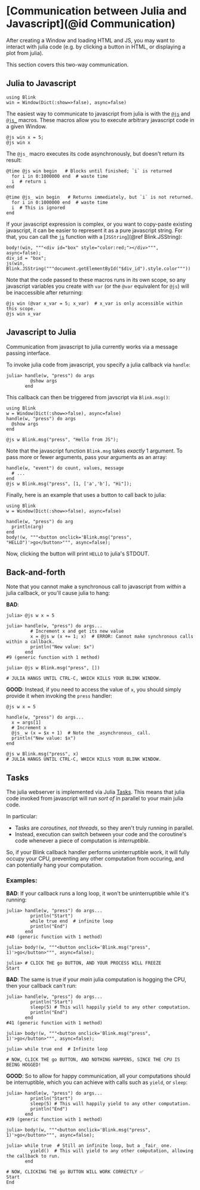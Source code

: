 # [Communication between Julia and Javascript](@id Communication)

After creating a Window and loading HTML and JS, you may want to interact with
julia code (e.g. by clicking a button in HTML, or displaying a plot from julia).

This section covers this two-way communication.

## Julia to Javascript
```@setup Blink-win
using Blink
win = Window(Dict(:show=>false), async=false)
```

The easiest way to communicate to javascript from julia is with the [`@js`](@ref) and
[`@js_`](@ref) macros. These macros allow you to execute arbitrary javascript code in a
given Window.

```@repl Blink-win
@js win x = 5;
@js win x
```

The `@js_` macro executes its code asynchronously, but doesn't return its
result:
```@repl Blink-win
@time @js win begin   # Blocks until finished; `i` is returned
  for i in 0:1000000 end  # waste time
  i  # return i
end

@time @js_ win begin   # Returns immediately, but `i` is not returned.
  for i in 0:1000000 end  # waste time
  i  # This is ignored
end
```

If your javascript expression is complex, or you want to copy-paste existing
javascript, it can be easier to represent it as a pure javascript string.
For that, you can call the [`js`](@ref) function with a [`JSString`](@ref Blink.JSString):
```@repl Blink-win
body!(win, """<div id="box" style="color:red;"></div>""", async=false);
div_id = "box";
js(win, Blink.JSString("""document.getElementById("$div_id").style.color"""))
```

Note that the code passed to these macros runs in its own scope, so any
javascript variables you create with `var` (or the `@var` equivalent for `@js`)
will be inaccessible after returning:
```@repl Blink-win
@js win (@var x_var = 5; x_var)  # x_var is only accessible within this scope.
@js win x_var
```

## Javascript to Julia
Communication from javascript to julia currently works via a message passing
interface.

To invoke julia code from javascript, you specify a julia callback via `handle`:
```julia-repl
julia> handle(w, "press") do args
         @show args
       end
```
This callback can then be triggered from javscript via `Blink.msg()`:
```@setup handler
using Blink
w = Window(Dict(:show=>false), async=false)
handle(w, "press") do args
  @show args
end
```
```@repl handler
@js w Blink.msg("press", "Hello from JS");
```
Note that the javascript function `Blink.msg` takes _exactly_ 1 argument.  To
pass more or fewer arguments, pass your arguments as an array:
```@repl handler
handle(w, "event") do count, values, message
  # ...
end
@js w Blink.msg("press", [1, ['a','b'], "Hi"]);
```

Finally, here is an example that uses a button to call back to julia:
```@setup Blink-w
using Blink
w = Window(Dict(:show=>false), async=false)
```
```@repl Blink-w
handle(w, "press") do arg
  println(arg)
end
body!(w, """<button onclick='Blink.msg("press", "HELLO")'>go</button>""", async=false);
```
Now, clicking the button will print `HELLO` to julia's STDOUT.


## Back-and-forth

Note that you cannot make a synchronous call to javascript from _within_ a julia
callback, or you'll cause julia to hang:

**BAD**:
```julia-repl
julia> @js w x = 5

julia> handle(w, "press") do args...
         # Increment x and get its new value
         x = @js w (x += 1; x)  # ERROR: Cannot make synchronous calls within a callback.
         println("New value: $x")
       end
#9 (generic function with 1 method)

julia> @js w Blink.msg("press", [])

# JULIA HANGS UNTIL CTRL-C, WHICH KILLS YOUR BLINK WINDOW.
```

**GOOD**: Instead, if you need to access the value of `x`, you should simply
provide it when invoking the `press` handler:
```@repl Blink-w
@js w x = 5

handle(w, "press") do args...
  x = args[1]
  # Increment x
  @js_ w (x = $x + 1)  # Note the _asynchronous_ call.
  println("New value: $x")
end

@js w Blink.msg("press", x)
# JULIA HANGS UNTIL CTRL-C, WHICH KILLS YOUR BLINK WINDOW.
```


## Tasks

The julia webserver is implemented via Julia
[Tasks](https://docs.julialang.org/en/v1/manual/control-flow/#man-tasks-1). This
means that julia code invoked from javascript will run _sort of_ in parallel to
your main julia code.

In particular:
 - Tasks are _coroutines, not threads_, so they aren't truly running in parallel.
 - Instead, execution can switch between your code and the coroutine's code whenever a piece of computation is _interruptible_.

So, if your Blink callback handler performs uninterruptible work, it will fully
occupy your CPU, preventing any other computation from occuring, and can
potentially hang your computation.

### Examples:

**BAD**: If your callback runs a long loop, it won't be uninterruptible while
it's running:
```julia-repl
julia> handle(w, "press") do args...
         println("Start")
         while true end  # infinite loop
         println("End")
       end
#40 (generic function with 1 method)

julia> body!(w, """<button onclick='Blink.msg("press", 1)'>go</button>""", async=false);

julia> # CLICK THE go BUTTON, AND YOUR PROCESS WILL FREEZE
Start
```

**BAD**: The same is true if your _main_ julia computation is hogging the CPU, then
your callback can't run:
```julia-repl
julia> handle(w, "press") do args...
         println("Start")
         sleep(5) # This will happily yield to any other computation.
         println("End")
       end
#41 (generic function with 1 method)

julia> body!(w, """<button onclick='Blink.msg("press", 1)'>go</button>""", async=false);

julia> while true end  # Infinite loop

# NOW, CLICK THE go BUTTON, AND NOTHING HAPPENS, SINCE THE CPU IS BEING HOGGED!
```

**GOOD**: So to allow for happy communication, all your computations should be interruptible, which you can achieve with calls such as `yield`, or `sleep`:
```julia-repl
julia> handle(w, "press") do args...
         println("Start")
         sleep(5) # This will happily yield to any other computation.
         println("End")
       end
#39 (generic function with 1 method)

julia> body!(w, """<button onclick='Blink.msg("press", 1)'>go</button>""", async=false);

julia> while true  # Still an infinite loop, but a _fair_ one.
         yield()  # This will yield to any other computation, allowing the callback to run.
       end

# NOW, CLICKING THE go BUTTON WILL WORK CORRECTLY ✅
Start
End
```
